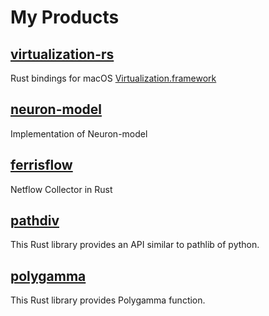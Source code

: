 # My Products

## [virtualization-rs](https://github.com/suzusuzu/virtualization-rs)

Rust bindings for macOS [Virtualization.framework](https://developer.apple.com/documentation/virtualization?language=objc)

## [neuron-model](https://github.com/suzusuzu/neuron-model)

Implementation of Neuron-model

## [ferrisflow](https://github.com/suzusuzu/ferrisflow)

Netflow Collector in Rust

## [pathdiv](https://github.com/suzusuzu/pathdiv)

This Rust library provides an API similar to pathlib of python.

## [polygamma](https://github.com/suzusuzu/polygamma)

This Rust library provides Polygamma function.
